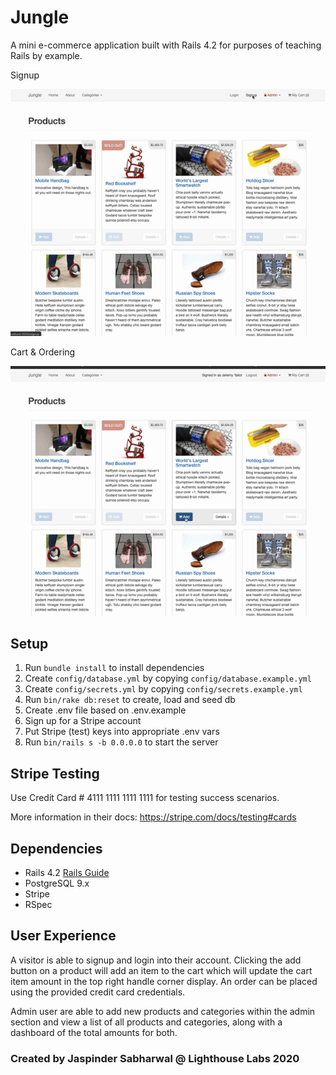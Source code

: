 # Jungle

A mini e-commerce application built with Rails 4.2 for purposes of teaching Rails by example.

Signup

!["Signup Week"](https://github.com/J-sabharwal/jungle-rails/blob/master/public/Signing_up.gif?raw=true)

Cart & Ordering

!["Cart/Order View"](https://github.com/J-sabharwal/jungle-rails/blob/master/public/adding_to_cart_and_ordering.gif?raw=true)


## Setup

1. Run `bundle install` to install dependencies
2. Create `config/database.yml` by copying `config/database.example.yml`
3. Create `config/secrets.yml` by copying `config/secrets.example.yml`
4. Run `bin/rake db:reset` to create, load and seed db
5. Create .env file based on .env.example
6. Sign up for a Stripe account
7. Put Stripe (test) keys into appropriate .env vars
8. Run `bin/rails s -b 0.0.0.0` to start the server

## Stripe Testing

Use Credit Card # 4111 1111 1111 1111 for testing success scenarios.

More information in their docs: <https://stripe.com/docs/testing#cards>

## Dependencies

* Rails 4.2 [Rails Guide](http://guides.rubyonrails.org/v4.2/)
* PostgreSQL 9.x
* Stripe
* RSpec

## User Experience

A visitor is able to signup and login into their account. Clicking the add button on a product will add an item to the cart which will update the cart item amount in the top right handle corner display. An order can be placed using the provided credit card credentials.

Admin user are able to add new products and categories within the admin section and view a list of all products and categories, along with a dashboard of the total amounts for both.

### Created by Jaspinder Sabharwal @ Lighthouse Labs 2020
